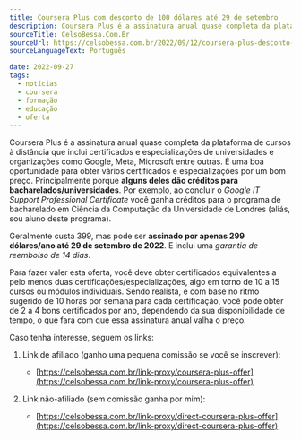 ```yaml
---
title: Coursera Plus com desconto de 100 dólares até 29 de setembro
description: Coursera Plus é a assinatura anual quase completa da plataforma de cursos à distância que inclui certificados e especializações de universidades e organizações como Google, Meta, Microsoft entre outras. É uma boa oportunidade para obter vários certificados e especializações por um bom preço.
sourceTitle: CelsoBessa.Com.Br
sourceUrl: https://celsobessa.com.br/2022/09/12/coursera-plus-desconto-de-100-dolares-ate-29-de-setembro-para-dezenas-de-certificacoes-e-especializacoes/
sourceLanguageText: Português

date: 2022-09-27
tags:
  - notícias
  - coursera
  - formação
  - educação
  - oferta
---
```


Coursera Plus é a assinatura anual quase completa da plataforma de cursos à distância que inclui certificados e especializações de universidades e organizações como Google, Meta, Microsoft entre outras. É uma boa oportunidade para obter vários certificados e especializações por um bom preço. Principalmente porque **alguns deles dão créditos para bacharelados/universidades**. Por exemplo, ao concluir o _Google IT Support Professional Certificate_ você ganha créditos para o programa de bacharelado em Ciência da Computação da Universidade de Londres (aliás, sou aluno deste programa).

Geralmente custa 399, mas pode ser **assinado por apenas 299 dólares/ano até 29 de setembro de 2022**. E inclui uma _garantia de reembolso de 14 dias_.

Para fazer valer esta oferta, você deve obter certificados equivalentes a pelo menos duas certificações/especializações, algo em torno de 10 a 15 cursos ou módulos individuais. Sendo realista, e com base no ritmo sugerido de 10 horas por semana para cada certificação, você pode obter de 2 a 4 bons certificados por ano, dependendo da sua disponibilidade de tempo, o que fará com que essa assinatura anual valha o preço.

Caso tenha interesse, seguem os links:

1) Link de afiliado (ganho uma pequena comissão se você se inscrever):
   - [https://celsobessa.com.br/link-proxy/coursera-plus-offer](https://celsobessa.com.br/link-proxy/coursera-plus-offer)

2) Link não-afiliado (sem comissão ganha por mim):
   - [https://celsobessa.com.br/link-proxy/direct-coursera-plus-offer](https://celsobessa.com.br/link-proxy/direct-coursera-plus-offer)
